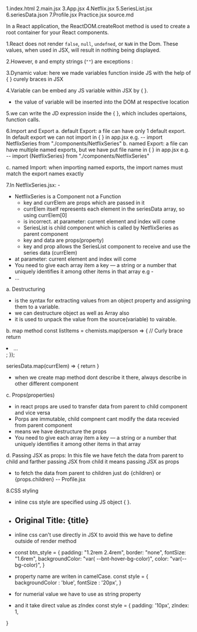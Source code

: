 1.index.html
2.main.jsx
3.App.jsx
4.Netflix.jsx
5.SeriesList.jsx
6.seriesData.json
7.Profile.jsx
Practice.jsx
source.md

In a React application, the ReactDOM.createRoot method is used to create a root container for your React components.

1.React does not render `false`, `null`, `undefned`, or `NaN` in the Dom. These values, when used in JSX, 
    will  result in nothing being displayed.

2.However, `0` and empty strings (`""`) are exceptions :

3.Dynamic value: here we made variables function inside JS with the help of { } curely braces in JSX

4.Variable can be embed any JS variable within JSX by { }.
 -   the value of variable will be inserted into the DOM at respective location

5.we can write the JD expression inside the { }, which includes opertaions, function calls.


6.Import and Export
a. default Export: a file can have only 1 default export. In default export we can not import in { } in app.jsx
    e.g. -- import NetflixSeries from "./components/NetflixSeries"
b. named Export: a file can have multiple named exports, but we have put file name in { } in app.jsx
    e.g. -- import {NetflixSeries} from "./components/NetflixSeries"

c. named Import: when importing named exports, the import names must match the export names exactly



7.In NetflixSeries.jsx: -
- NetflixSeries is a Component not a Function
    - key and currElem are props which are passed in it
    - currElem itself represents each element in the seriesData array, so using currElem[0] 
    - is incorrect.   at parameter: current element and index will come
    - SeriesList is child component which is called by NetflixSeries as parent component
    - key and data are props(property)
    - key and prop allows the SeriesList component to receive and use the series data (currElem)
- at parameter: current element and index will come
-  You need to give each array item a key — a string or a number that uniquely identifies it among other items in that array
 e.g - <li key={person.id}>...</li>

a. Destructuring
- is the syntax for extracting values from an object property and assigning them to a variable. 
- we can destructure object as well as Array also
- it is used to unpack the value from the source(variable) to vairable.

 b. map method
 const listItems = chemists.map(person => { // Curly brace
  return <li>...</li>;
});

seriesData.map(currElem) => {
          return  <SeriesList key={currElem.imdbid} data={currElem} />
         }
- when we create map method dont describe it there, always describe in other different component

c. Props(properties) 
- in react props are used to transfer data from parent to child component and vice versa
- Porps are immutable, child compnent cant modify the data recevied from parent component 
- means we have destructure the props
- You need to give each array item a key — a string or a number that uniquely identifies it among other items in that array

d. Passing JSX as props: In this file we have fetch the data from parent to child and farther passing JSX 
    from child it means passing JSX as props
- to fetch the data from parent to children just do {children} or {props.children} -- Profile.jsx


8.CSS styling
- inline css style are specified using JS object { }.
- <h2 style={{margin: "1.2rem 0"}}>Original Title: {title}</h2>

- inline css can't use directly in JSX to avoid this we have to define outside of render method
- const btn_style = {
      padding: "1.2rem 2.4rem",
      border: "none",
      fontSize: "1.6rem",
      backgroundColor: "var( --bnt-hover-bg-color)",
      color: "var(--bg-color)",
    }

- property name are writen in camelCase.
const style = {
    backgroundColor : 'blue',
    fontSize : '20px',
}

- for numerial value we have to use as string property
- and it take direct value as zIndex
const style = {
    padding: '10px',
    zIndex: 1,

}